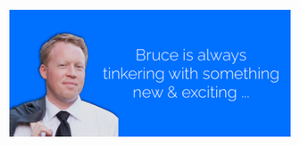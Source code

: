<p align="center">
    <img src="https://github.com/brucebentley/brucebentley/blob/main/profile.png" alt="Bruce Bentley">
</p>

<!--
**brucebentley/brucebentley** is a ✨ _special_ ✨ repository because its `README.md` (this file) appears on your GitHub profile.

Here are some ideas to get you started:

- 🔭 I’m currently working on ...
- 🌱 I’m currently learning ...
- 👯 I’m looking to collaborate on ...
- 🤔 I’m looking for help with ...
- 💬 Ask me about ...
- 📫 How to reach me: ...
- 😄 Pronouns: ...
- ⚡ Fun fact: ...
-->
